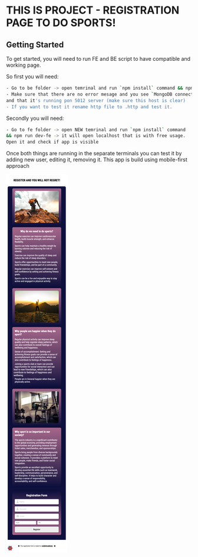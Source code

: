 # THIS IS PROJECT - REGISTRATION PAGE TO DO SPORTS!

## Getting Started

To get started, you will need to run FE and BE script to have compatible
and working page.

So first you will need:

```bash
- Go to be folder -> open temrinal and run `npm install` command && npm run dev-be
- Make sure that there are no error mesage and you see `MongoDB connected`
and that it's running pon 5012 server (make sure this host is clear)
- If you want to test it rename http file to .http and test it.
```

Secondly you will need:

```bash
- Go to fe folder -> open NEW temrinal and run `npm install` command
&& npm run dev-fe -> it will open localhost that is with free usage.
Open it and check if app is visible
```

Once both things are running in the separate terminals
you can test it by adding new user, editing it, removing it.
This app is build using mobile-first approach


![Image Description](./fe/shared/images/full.png)
